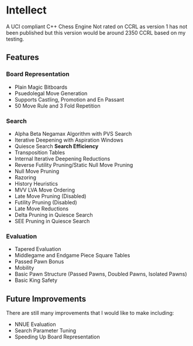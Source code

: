 # Intellect
A UCI compliant C++ Chess Engine
Not rated on CCRL as version 1 has not been published but this version would be around 2350 CCRL based on my testing. 

## Features
### Board Representation
* Plain Magic Bitboards
* Psuedolegal Move Generation
* Supports Castling, Promotion and En Passant
* 50 Move Rule and 3 Fold Repetition

### Search
* Alpha Beta Negamax Algorithm with PVS Search
* Iterative Deepening with Aspiration Windows
* Quiesce Search
**Search Efficiency**
* Transposition Tables
* Internal Iterative Deepening Reductions
* Reverse Futility Pruning/Static Null Move Pruning
* Null Move Pruning
* Razoring
* History Heuristics
* MVV LVA Move Ordering
* Late Move Pruning (Disabled)
* Futility Pruning (Disabled)
* Late Move Reductions
* Delta Pruning in Quiesce Search
* SEE Pruning in Quiesce Search

### Evaluation
* Tapered Evaluation
* Middlegame and Endgame Piece Square Tables
* Passed Pawn Bonus
* Mobility
* Basic Pawn Structure (Passed Pawns, Doubled Pawns, Isolated Pawns)
* Basic King Safety

## Future Improvements
There are still many improvements that I would like to make including: 
* NNUE Evaluation
* Search Parameter Tuning 
* Speeding Up Board Representation
